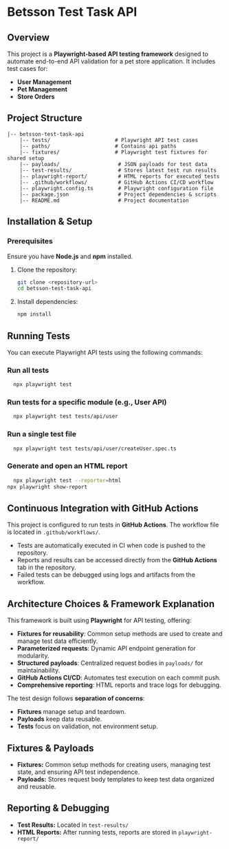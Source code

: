 # Betsson Test Task API

## Overview

This project is a **Playwright-based API testing framework** designed to automate end-to-end API validation for a pet store application. It includes test cases for:
- **User Management** 
- **Pet Management**
- **Store Orders**

## Project Structure

```
|-- betsson-test-task-api
    |-- tests/                     # Playwright API test cases
    |-- paths/                     # Contains api paths
    |-- fixtures/                  # Playwright test fixtures for shared setup
    |-- payloads/                   # JSON payloads for test data
    |-- test-results/               # Stores latest test run results
    |-- playwright-report/          # HTML reports for executed tests
    |-- .github/workflows/          # GitHub Actions CI/CD workflow
    |-- playwright.config.ts        # Playwright configuration file
    |-- package.json                # Project dependencies & scripts
    |-- README.md                   # Project documentation
```

## Installation & Setup

### Prerequisites

Ensure you have **Node.js** and **npm** installed.

1. Clone the repository:

   ```sh
   git clone <repository-url>
   cd betsson-test-task-api
   ```

2. Install dependencies:

   ```sh
   npm install
   ```

## Running Tests

You can execute Playwright API tests using the following commands:

### Run all tests

```sh
  npx playwright test
```

### Run tests for a specific module (e.g., User API)

```sh
  npx playwright test tests/api/user
```

### Run a single test file

```sh
  npx playwright test tests/api/user/createUser.spec.ts
```

### Generate and open an HTML report

```sh
  npx playwright test --reporter=html
npx playwright show-report
```

## Continuous Integration with GitHub Actions

This project is configured to run tests in **GitHub Actions**. The workflow file is located in `.github/workflows/`.

- Tests are automatically executed in CI when code is pushed to the repository.
- Reports and results can be accessed directly from the **GitHub Actions** tab in the repository.
- Failed tests can be debugged using logs and artifacts from the workflow.

## Architecture Choices & Framework Explanation

This framework is built using **Playwright** for API testing, offering:

- **Fixtures for reusability**: Common setup methods are used to create and manage test data efficiently.
- **Parameterized requests**: Dynamic API endpoint generation for modularity.
- **Structured payloads**: Centralized request bodies in `payloads/` for maintainability.
- **GitHub Actions CI/CD**: Automates test execution on each commit push.
- **Comprehensive reporting**: HTML reports and trace logs for debugging.

The test design follows **separation of concerns**:

- **Fixtures** manage setup and teardown.
- **Payloads** keep data reusable.
- **Tests** focus on validation, not environment setup.

## Fixtures & Payloads

- **Fixtures:** Common setup methods for creating users, managing test state, and ensuring API test independence.
- **Payloads:** Stores request body templates to keep test data organized and reusable.

## Reporting & Debugging

- **Test Results:** Located in `test-results/`
- **HTML Reports:** After running tests, reports are stored in `playwright-report/`